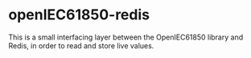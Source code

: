 # openIEC61850-redis #

This is a small interfacing layer between the OpenIEC61850 library and Redis, in order to read and store live values.